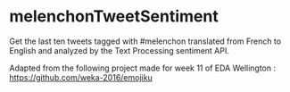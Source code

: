 # melenchonTweetSentiment
Get the last ten tweets tagged with #melenchon translated from French to English and analyzed by the Text Processing sentiment API.

Adapted from the following project made for week 11 of EDA Wellington : https://github.com/weka-2016/emojiku
